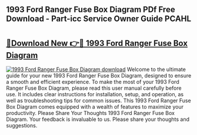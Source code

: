 ## 1993 Ford Ranger Fuse Box Diagram PDf Free Download - Part-icc Service Owner Guide PCAHL

# <h2><a href="http://dfmqedl.blite.top/?on=1993+Ford+Ranger+Fuse+Box+Diagram">🔗Download New 👉🔴 1993 Ford Ranger Fuse Box Diagram</a></h2>

[![1993 Ford Ranger Fuse Box Diagram download](https://i.imgur.com/lujVjoI.png)](http://dfmqedl.blite.top/?on=1993+Ford+Ranger+Fuse+Box+Diagram)
Welcome to the ultimate guide for your new 1993 Ford Ranger Fuse Box Diagram, designed to ensure a smooth and efficient experience. To make the most of your 1993 Ford Ranger Fuse Box Diagram, please read this user manual carefully before use. It includes clear instructions for installation, setup, and operation, as well as troubleshooting tips for common issues. This 1993 Ford Ranger Fuse Box Diagram comes equipped with a wealth of features to maximize your productivity. Please Share Your Thoughts 1993 Ford Ranger Fuse Box Diagram. Your feedback is invaluable to us. Please share your thoughts and suggestions.
